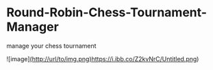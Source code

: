 # Round-Robin-Chess-Tournament-Manager
manage your chess tournament

![image][(http://url/to/img.png)](https://i.ibb.co/Z2kvNrC/Untitled.png)https://i.ibb.co/Z2kvNrC/Untitled.png)
